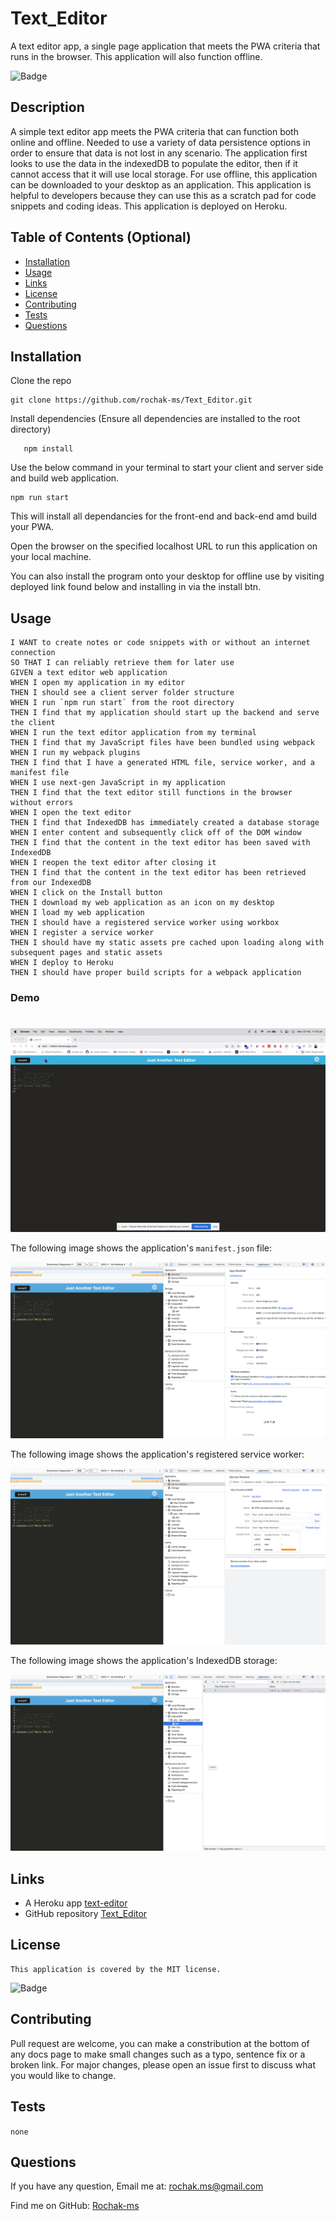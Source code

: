 # Text_Editor

A text editor app, a single page application that meets the PWA criteria that runs in the browser. This application will also function offline.

![Badge](https://img.shields.io/badge/License-MIT-blue.svg)

## Description

A simple text editor app meets the PWA criteria that can function both online and offline. Needed to use a variety of data persistence options in order to ensure that data is not lost in any scenario. The application first looks to use the data in the indexedDB to populate the editor, then if it cannot access that it will use local storage. For use offline, this application can be downloaded to your desktop as an application. This application is helpful to developers because they can use this as a scratch pad for code snippets and coding ideas. This application is deployed on Heroku.

## Table of Contents (Optional)

- [Installation](#installation)
- [Usage](#usage)
- [Links](#links)
- [License](#license)
- [Contributing](#contributing)
- [Tests](#tests)
- [Questions](#questions)

## Installation

Clone the repo

    git clone https://github.com/rochak-ms/Text_Editor.git

Install dependencies (Ensure all dependencies are installed to the root directory)

       npm install

Use the below command in your terminal to start your client and server side and build web application.

    npm run start

This will install all dependancies for the front-end and back-end amd build your PWA.

Open the browser on the specified localhost URL to run this application on your local machine.

You can also install the program onto your desktop for offline use by visiting deployed link found below and installing in via the install btn.

## Usage

```AS A developer
I WANT to create notes or code snippets with or without an internet connection
SO THAT I can reliably retrieve them for later use
GIVEN a text editor web application
WHEN I open my application in my editor
THEN I should see a client server folder structure
WHEN I run `npm run start` from the root directory
THEN I find that my application should start up the backend and serve the client
WHEN I run the text editor application from my terminal
THEN I find that my JavaScript files have been bundled using webpack
WHEN I run my webpack plugins
THEN I find that I have a generated HTML file, service worker, and a manifest file
WHEN I use next-gen JavaScript in my application
THEN I find that the text editor still functions in the browser without errors
WHEN I open the text editor
THEN I find that IndexedDB has immediately created a database storage
WHEN I enter content and subsequently click off of the DOM window
THEN I find that the content in the text editor has been saved with IndexedDB
WHEN I reopen the text editor after closing it
THEN I find that the content in the text editor has been retrieved from our IndexedDB
WHEN I click on the Install button
THEN I download my web application as an icon on my desktop
WHEN I load my web application
THEN I should have a registered service worker using workbox
WHEN I register a service worker
THEN I should have my static assets pre cached upon loading along with subsequent pages and static assets
WHEN I deploy to Heroku
THEN I should have proper build scripts for a webpack application
```

### Demo

#

![DEMO](./Assets/Demo.gif)

The following image shows the application's `manifest.json` file:

![Text-Editor](Assets/1.png)

The following image shows the application's registered service worker:

![Text-Editor](Assets/2.png)

The following image shows the application's IndexedDB storage:

![Text-Editor](Assets/3.png)

## Links

- A Heroku app [text-editor](https://text---editor.herokuapp.com/)
- GitHub repository [Text_Editor](https://github.com/rochak-ms/Text_Editor.git)

## License

    This application is covered by the MIT license.

![Badge](https://img.shields.io/badge/License-MIT-blue.svg)

## Contributing

Pull request are welcome, you can make a constribution at the bottom of any docs page to make small changes such as a typo, sentence fix or a broken link. For major changes, please open an issue first to discuss what you would like to change.

## Tests

`none`

## Questions

If you have any question, Email me at: rochak.ms@gmail.com

Find me on GitHub: [Rochak-ms](https://github.com/rochak-ms)
